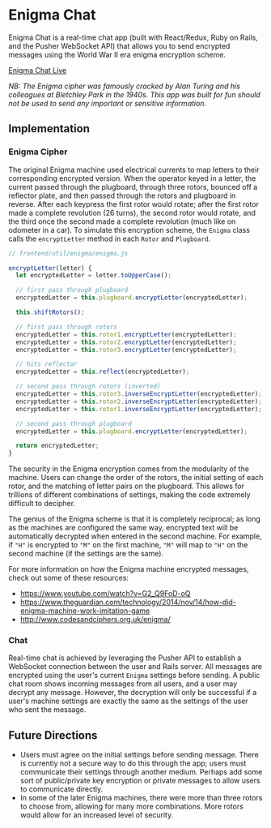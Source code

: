 # Enigma Chat
Enigma Chat is a real-time chat app (built with React/Redux, Ruby on Rails, and the Pusher WebSocket API) that allows you to send encrypted messages using the World War II era enigma encryption scheme.

[Enigma Chat Live]()

_NB: The Enigma cipher was famously cracked by Alan Turing and his colleagues at Bletchley Park in the 1940s. This app was built for fun should not be used to send any important or sensitive information._

## Implementation

### Enigma Cipher
The original Enigma machine used electrical currents to map letters to their corresponding encrypted version. When the operator keyed in a letter, the current passed through the plugboard, through three rotors, bounced off a reflector plate, and then passed through the rotors and plugboard in reverse. After each keypress the first rotor would rotate; after the first rotor made a complete revolution (26 turns), the second rotor would rotate, and the third once the second made a complete revolution (much like on odometer in a car). To simulate this encryption scheme, the `Enigma` class calls the `encryptLetter` method in each `Rotor` and `Plugboard`.

```js
// frontend/util/enigma/enigma.js

encryptLetter(letter) {
  let encryptedLetter = letter.toUpperCase();

  // first pass through plugboard
  encryptedLetter = this.plugboard.encryptLetter(encryptedLetter);

  this.shiftRotors();

  // first pass through rotors
  encryptedLetter = this.rotor1.encryptLetter(encryptedLetter);
  encryptedLetter = this.rotor2.encryptLetter(encryptedLetter);
  encryptedLetter = this.rotor3.encryptLetter(encryptedLetter);

  // hits reflector
  encryptedLetter = this.reflect(encryptedLetter);

  // second pass through rotors (inverted)
  encryptedLetter = this.rotor3.inverseEncryptLetter(encryptedLetter);
  encryptedLetter = this.rotor2.inverseEncryptLetter(encryptedLetter);
  encryptedLetter = this.rotor1.inverseEncryptLetter(encryptedLetter);

  // second pass through plugboard
  encryptedLetter = this.plugboard.encryptLetter(encryptedLetter);

  return encryptedLetter;
}
```

The security in the Enigma encryption comes from the modularity of the machine. Users can change the order of the rotors, the initial setting of each rotor, and the matching of letter pairs on the plugboard. This allows for trillions of different combinations of settings, making the code extremely difficult to decipher.

The genius of the Enigma scheme is that it is completely reciprocal; as long as the machines are configured the same way, encrypted text will be automatically decrypted when entered in the second machine. For example, if `"H"` is encrypted to `"M"` on the first machine, `"M"` will map to `"H"` on the second machine (if the settings are the same).

For more information on how the Enigma machine encrypted messages, check out some of these resources:

* https://www.youtube.com/watch?v=G2_Q9FoD-oQ
* https://www.theguardian.com/technology/2014/nov/14/how-did-enigma-machine-work-imitation-game
* http://www.codesandciphers.org.uk/enigma/

### Chat
Real-time chat is achieved by leveraging the Pusher API to establish a WebSocket connection between the user and Rails server. All messages are encrypted using the user's current `Enigma` settings before sending. A public chat room shows incoming messages from all users, and a user may decrypt any message. However, the decryption will only be successful if a user's machine settings are exactly the same as the settings of the user who sent the message.

## Future Directions
* Users must agree on the initial settings before sending message. There is currently not a secure way to do this through the app; users must communicate their settings through another medium. Perhaps add some sort of public/private key encryption or private messages to allow users to communicate directly.
* In some of the later Enigma machines, there were more than three rotors to choose from, allowing for many more combinations. More rotors would allow for an increased level of security.
